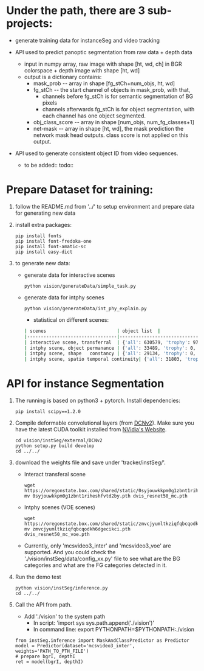# Under the path, there are 3 sub-projects:
+ generate training data for instanceSeg and video tracking

+ API used to predict panoptic segmentation from raw data + depth data
    - input in numpy array, raw image with shape [ht, wd, ch] in BGR colorspace + depth image with shape [ht, wd]
    - output is a dictionary contains:
        * mask_prob --  array in shape [fg_stCh+num_objs, ht, wd]
        * fg_stCh -- the start channel of objects in mask_prob, with that,
           + channels before fg_stCh is for semantic segmentation of BG pixels
           + channels afterwards fg_stCh is for object segmentation, with each channel has one object segmented.
        * obj_class_score -- array in shape [num_objs, num_fg_classes+1]
        * net-mask -- array in shape [ht, wd],  the mask prediction the network mask head outputs. class score is not applied on this output.

+ API used to generate consistent object ID from video sequences.
    - to be added:: todo::

# Prepare Dataset for training:
1. follow the README.md from '../' to setup environment and prepare data for generating new data
2. install extra packages:
    ```Shell
    pip install fonts
    pip install font-fredoka-one
    pip install font-amatic-sc
    pip install easy-dict
    ```
    
3. to generate new data:
    - generate data for interactive scenes 
        ```Shell
        python vision/generateData/simple_task.py
        ```
    - generate data for intphy scenes 
        ```Shell
        python vision/generateData/int_phy_explain.py
        ```
        - statistical on different scenes:
        ```bash
        | scenes                          | object list  |
        |---------------------------------|------------------------------------------------------|
        | interactive scene, transferral  | {'all': 630579, 'trophy': 97931, 'box': 226443, 'changing table': 19098, 'drawer': 38196, 'shelf': 58078, 'blank block cube': 32195, 'plate': 16745, 'duck': 5834, 'sofa chair': 6542, 'bowl': 13004, 'pacifier': 4971, 'crayon': 5255, 'number block cube': 18766, 'sphere': 24839, 'chair': 4753, 'sofa': 10265, 'stool': 4533, 'car': 4957, 'blank block cylinder': 16412, 'cup': 14546, 'apple': 5381, 'table': 691, 'crib': 327, 'potted plant': 817}|
        | intphy scene, object permanance | {'all': 33489, 'trophy': 0, 'box': 0, 'duck': 3487, 'cylinder': 2258, 'turtle': 2823, 'car': 7311, 'sphere': 3870, 'cube': 7525, 'cone': 3438, 'square frustum': 2777} |
        | intphy scene, shape   constancy | {'all': 29134, 'trophy': 0, 'box': 0, 'square frustum': 2502, 'cube': 6085, 'car': 5952, 'cylinder': 2227, 'sphere': 3472, 'turtle': 2653, 'cone': 3360, 'duck': 2883}|
        | intphy scene, spatio temporal continuity| {'all': 31803, 'trophy': 0, 'box': 0, 'cylinder': 6951, 'car': 9900, 'sphere': 5073, 'turtle': 4395, 'duck': 5484}|
        ```


# API for instance Segmentation
1. The running is based on python3 + pytorch. Install dependencies:
    ```Shell
    pip install scipy==1.2.0
    ```

2. Compile deformable convolutional layers (from [DCNv2](https://github.com/CharlesShang/DCNv2/tree/pytorch_1.0)). Make sure you have the latest CUDA toolkit installed from [NVidia's Website](https://developer.nvidia.com/cuda-toolkit).
    ```Shell
    cd vision/instSeg/external/DCNv2
    python setup.py build develop
    cd ../../
    ```
3. download the weights file and save under 'tracker/instSeg/'.
    + Interact transferal scene
        ``` Shell
        wget https://oregonstate.box.com/shared/static/0syjouwkkpm0g1zbnt1riheshfvtd2by.pth 
        mv 0syjouwkkpm0g1zbnt1riheshfvtd2by.pth dvis_resnet50_mc.pth 
        ```
    + Intphy scenes (VOE scenes)
        ``` Shell
        wget https://oregonstate.box.com/shared/static/zmvcjyumltkziqfqbcqodkh6dgecikci.pth
        mv zmvcjyumltkziqfqbcqodkh6dgecikci.pth dvis_resnet50_mc_voe.pth 
        ```
    + Currently, only 'mcsvideo3_inter' and 'mcsvideo3_voe' are supported. And you could check
        the './vision/instSeg/data/config_xx.py' file to see what are the BG categories and 
        what are the FG categories detected in it.
    
4. Run the demo test
    ```Shell
    python vision/instSeg/inference.py
    cd ../../
    ```

5. Call the API from path.
    + Add './vision' to the system path
        - In script: 'import sys  sys.path.append('./vision')'
        - In command line: export PYTHONPATH=$PYTHONPATH:./vision

    ```Shell
    from instSeg.inference import MaskAndClassPredictor as Predictor
    model = Predictor(dataset='mcsvideo3_inter', weights='PATH_TO_PTH_FILE')
    # prepare bgrI, depthI
    ret = model(bgrI, depthI)
    ```
        
